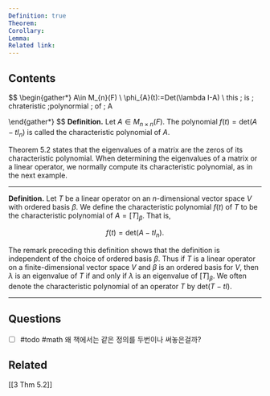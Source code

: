 ```yaml
---
Definition: true
Theorem: 
Corollary: 
Lemma: 
Related link:
---
```



## Contents


$$
\begin{gather*}
A\in M_{n}(F) \\
\phi_{A}(t):=Det(\lambda I-A) \\
this \; is \; chrateristic \;polynormial \; of \; A

\end{gather*} 
$$
**Definition.** Let $A \in M_{n \times n}(F)$. The polynomial $f(t) = \text{det}(A - tI_n)$ is called the characteristic polynomial of $A$.

Theorem 5.2 states that the eigenvalues of a matrix are the zeros of its characteristic polynomial. When determining the eigenvalues of a matrix or a linear operator, we normally compute its characteristic polynomial, as in the next example.


---

**Definition.** Let $T$ be a linear operator on an $n$-dimensional vector space $V$ with ordered basis $\beta$. We define the characteristic polynomial $f(t)$ of $T$ to be the characteristic polynomial of $A = [T]_{\beta}$. That is,

$$
f(t) = \text{det}(A - tI_n).
$$

The remark preceding this definition shows that the definition is independent of the choice of ordered basis $\beta$. Thus if $T$ is a linear operator on a finite-dimensional vector space $V$ and $\beta$ is an ordered basis for $V$, then $\lambda$ is an eigenvalue of $T$ if and only if $\lambda$ is an eigenvalue of $[T]_{\beta}$. We often denote the characteristic polynomial of an operator $T$ by $\text{det}(T - tI)$.

---


## Questions
- [ ] #todo #math 왜 책에서는 같은 정의를 두번이나 써놓은걸까? 
## Related
[[3 Thm 5.2]]

